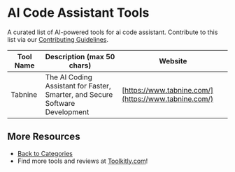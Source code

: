 # AI Code Assistant Tools

A curated list of AI-powered tools for ai code assistant. Contribute to this list via our [Contributing Guidelines](../CONTRIBUTING.md).

| Tool Name | Description (max 50 chars) | Website |
|-----------|----------------------------|---------|
| Tabnine | The AI Coding Assistant for Faster, Smarter, and Secure Software Development | [https://www.tabnine.com/](https://www.tabnine.com/) |

## More Resources
- [Back to Categories](https://github.com/ToolkitlyAI/awesome-ai-tools/blob/master/README.md)
- Find more tools and reviews at [Toolkitly.com](https://toolkitly.com)!
